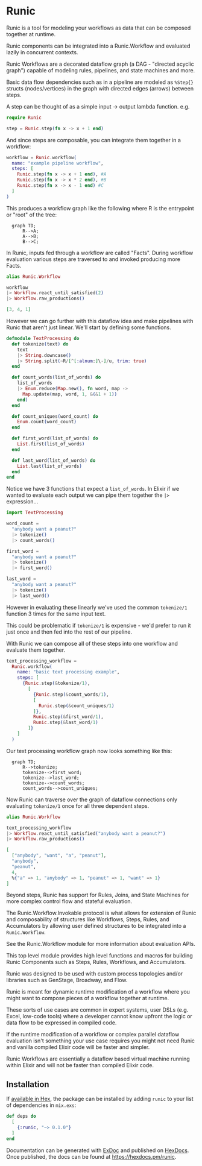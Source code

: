 <!-- MDOC !-->

# Runic

Runic is a tool for modeling your workflows as data that can be composed together at runtime.

Runic components can be integrated into a Runic.Workflow and evaluated lazily in concurrent contexts.

Runic Workflows are a decorated dataflow graph (a DAG - "directed acyclic graph") capable of modeling rules, pipelines, and state machines and more.

Basic data flow dependencies such as in a pipeline are modeled as `%Step{}` structs (nodes/vertices) in the graph with directed edges (arrows) between steps.

A step can be thought of as a simple input -> output lambda function. e.g.

```elixir
require Runic

step = Runic.step(fn x -> x + 1 end)
```

And since steps are composable, you can integrate them together in a workflow:

```elixir
workflow = Runic.workflow(
  name: "example pipeline workflow",
  steps: [
    Runic.step(fn x -> x + 1 end), #A
    Runic.step(fn x -> x * 2 end), #B
    Runic.step(fn x -> x - 1 end) #C
  ]
)
```

This produces a workflow graph like the following where R is the entrypoint or "root" of the tree:

```mermaid
  graph TD;
      R-->A;
      A-->B;
      B-->C;
```

In Runic, inputs fed through a workflow are called "Facts". During workflow evaluation various steps are traversed to and invoked producing more Facts.

```elixir
alias Runic.Workflow

workflow
|> Workflow.react_until_satisfied(2)
|> Workflow.raw_productions()

[3, 4, 1]
```

However we can go further with this dataflow idea and make pipelines with Runic that aren't just linear. We'll start by defining some functions. 

```elixir
defmodule TextProcessing do
  def tokenize(text) do
    text
    |> String.downcase()
    |> String.split(~R/[^[:alnum:]\-]/u, trim: true)
  end

  def count_words(list_of_words) do
    list_of_words
    |> Enum.reduce(Map.new(), fn word, map ->
      Map.update(map, word, 1, &(&1 + 1))
    end)
  end

  def count_uniques(word_count) do
    Enum.count(word_count)
  end

  def first_word(list_of_words) do
    List.first(list_of_words)
  end

  def last_word(list_of_words) do
    List.last(list_of_words)
  end
end
```

Notice we have 3 functions that expect a `list_of_words`. In Elixir if we wanted to evaluate each output we can pipe them together the `|>` expression...

```elixir
import TextProcessing

word_count = 
  "anybody want a peanut?"
  |> tokenize()
  |> count_words()

first_word = 
  "anybody want a peanut?"
  |> tokenize()
  |> first_word()

last_word = 
  "anybody want a peanut?"
  |> tokenize()
  |> last_word()
```

However in evaluating these linearly we've used the common `tokenize/1` function 3 times for the same input text.

This could be problematic if `tokenize/1` is expensive - we'd prefer to run it just once and then fed into the rest of our pipeline.

With Runic we can compose all of these steps into one workflow and evaluate them together.

```elixir
text_processing_workflow = 
  Runic.workflow(
    name: "basic text processing example",
    steps: [
      {Runic.step(&tokenize/1),
        [
          {Runic.step(&count_words/1),
          [
            Runic.step(&count_uniques/1)
          ]},
          Runic.step(&first_word/1),
          Runic.step(&last_word/1)
        ]}
    ]
  )
```

Our text processing workflow graph now looks something like this:

```mermaid
  graph TD;
      R-->tokenize;
      tokenize-->first_word;
      tokenize-->last_word;
      tokenize-->count_words;
      count_words-->count_uniques;
```

Now Runic can traverse over the graph of dataflow connections only evaluating `tokenize/1` once for all three dependent steps.

```elixir
alias Runic.Workflow

text_processing_workflow 
|> Workflow.react_until_satisfied("anybody want a peanut?") 
|> Workflow.raw_productions()

[
  ["anybody", "want", "a", "peanut"], 
  "anybody", 
  "peanut", 
  4,
  %{"a" => 1, "anybody" => 1, "peanut" => 1, "want" => 1}
]
```

Beyond steps, Runic has support for Rules, Joins, and State Machines for more complex control flow and stateful evaluation.

The Runic.Workflow.Invokable protocol is what allows for extension of Runic and composability
  of structures like Workflows, Steps, Rules, and Accumulators by allowing user defined structures to be integrated into a `Runic.Workflow`.

See the Runic.Workflow module for more information about evaluation APIs.

This top level module provides high level functions and macros for building Runic Components
  such as Steps, Rules, Workflows, and Accumulators.

Runic was designed to be used with custom process topologies and/or libraries such as GenStage, Broadway, and Flow.

Runic is meant for dynamic runtime modification of a workflow where you might want to compose pieces of a workflow together at runtime.

These sorts of use cases are common in expert systems, user DSLs (e.g. Excel, low-code tools) where a developer cannot know
  upfront the logic or data flow to be expressed in compiled code.

If the runtime modification of a workflow or complex parallel dataflow evaluation isn't something your use case requires you might not need Runic and vanilla compiled Elixir code will be faster and simpler.

Runic Workflows are essentially a dataflow based virtual machine running within Elixir and will not be faster than compiled Elixir code.

## Installation

If [available in Hex](https://hex.pm/docs/publish), the package can be installed
by adding `runic` to your list of dependencies in `mix.exs`:

```elixir
def deps do
  [
    {:runic, "~> 0.1.0"}
  ]
end
```

Documentation can be generated with [ExDoc](https://github.com/elixir-lang/ex_doc)
and published on [HexDocs](https://hexdocs.pm). Once published, the docs can
be found at <https://hexdocs.pm/runic>.

